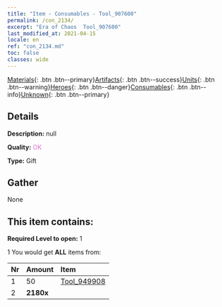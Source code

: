 ```yaml
---
title: "Item - Consumables - Tool_907600"
permalink: /con_2134/
excerpt: "Era of Chaos  Tool_907600"
last_modified_at: 2021-04-15
locale: en
ref: "con_2134.md"
toc: false
classes: wide
---
```

 [Materials](/Items/){: .btn .btn--primary}[Artifacts](/Items/Artifacts/){: .btn .btn--success}[Units](/Items/Units/){: .btn .btn--warning}[Heroes](/Items/Heroes/){: .btn .btn--danger}[Consumables](/Items/Consumables/){: .btn .btn--info}[Unknown](/Items/Unknown/){: .btn .btn--primary}

## Details
 **Description:** null

 **Quality:** <span style="color: #DA70D6">OK</span>

 **Type:** Gift

## Gather

  None

## This item contains:

 **Required Level to open:** 1

 1 You would get **ALL** items  from:

  | Nr | Amount |     Item    |
  |:---|:-------|:------------|
  | 1 | 50 | [Tool_949908](/Items/unt_355/) |  | 
  | 2 |  **2180x** | <i class="fas fa-gem"/> |  | 
